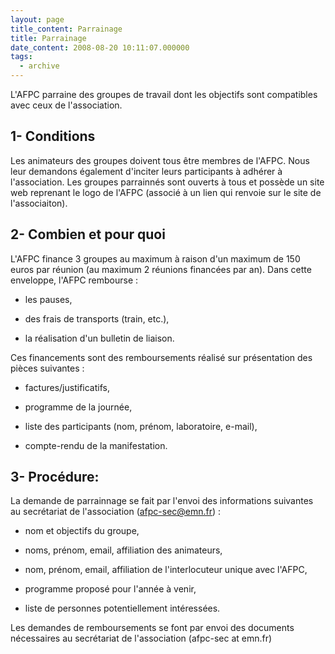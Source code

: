 ```yaml
---
layout: page
title_content: Parrainage
title: Parrainage
date_content: 2008-08-20 10:11:07.000000
tags:
  - archive
---
```

L'AFPC parraine des groupes de travail dont les objectifs sont compatibles
avec ceux de l'association.



## 1- Conditions



Les animateurs des groupes doivent tous être membres de l'AFPC. Nous leur
demandons également d'inciter leurs participants à adhérer à l'association.
Les groupes parrainnés sont ouverts à tous et possède un site web reprenant le
logo de l'AFPC (associé à un lien qui renvoie sur le site de l'associaiton).



## 2- Combien et pour quoi



L'AFPC finance 3 groupes au maximum à raison d'un maximum de 150 euros par
réunion (au maximum 2 réunions financées par an). Dans cette enveloppe, l'AFPC
rembourse :





  * les pauses, 


  * des frais de transports (train, etc.), 


  * la réalisation d'un bulletin de liaison. 




Ces financements sont des remboursements réalisé sur présentation des pièces
suivantes :





  * factures/justificatifs, 


  * programme de la journée, 


  * liste des participants (nom, prénom, laboratoire, e-mail), 


  * compte-rendu de la manifestation. 




## 3- Procédure:



La demande de parrainnage se fait par l'envoi des informations suivantes au
secrétariat de l'association (afpc-sec@emn.fr) :





  * nom et objectifs du groupe, 


  * noms, prénom, email, affiliation des animateurs, 


  * nom, prénom, email, affiliation de l'interlocuteur unique avec l'AFPC, 


  * programme proposé pour l'année à venir, 


  * liste de personnes potentiellement intéressées. 




Les demandes de remboursements se font par envoi des documents nécessaires au
secrétariat de l'association (afpc-sec at emn.fr)


